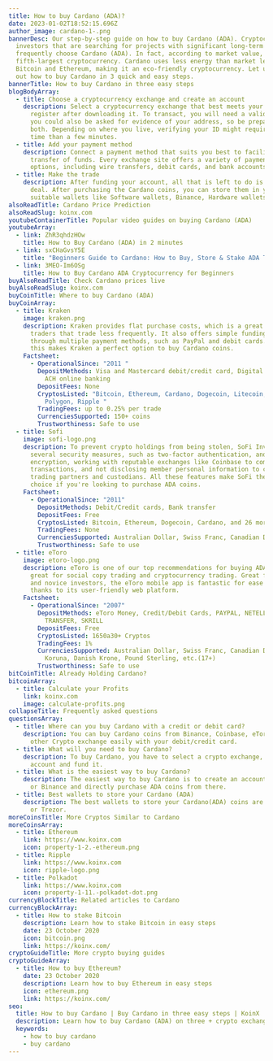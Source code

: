 ```yaml
---
title: How to buy Cardano (ADA)?
date: 2023-01-02T18:52:15.696Z
author_image: cardano-1-.png
bannerDesc: Our step-by-step guide on how to buy Cardano (ADA). Cryptocurrency
  investors that are searching for projects with significant long-term potential
  frequently choose Cardano (ADA). In fact, according to market value, it is the
  fifth-largest cryptocurrency. Cardano uses less energy than market leaders
  Bitcoin and Ethereum, making it an eco-friendly cryptocurrency. Let us find
  out how to buy Cardano in 3 quick and easy steps.
bannerTitle: How to buy Cardano in three easy steps
blogBodyArray:
  - title: Choose a cryptocurrency exchange and create an account
    description: Select a cryptocurrency exchange that best meets your needs, then
      register after downloading it. To transact, you will need a valid ID, and
      you could also be asked for evidence of your address, so be prepared with
      both. Depending on where you live, verifying your ID might require more
      time than a few minutes.
  - title: Add your payment method
    description: Connect a payment method that suits you best to facilitate an easy
      transfer of funds. Every exchange site offers a variety of payment
      options, including wire transfers, debit cards, and bank accounts.
  - title: Make the trade
    description: After funding your account, all that is left to do is execute the
      deal. After purchasing the Cardano coins, you can store them in your
      suitable wallets like Software wallets, Binance, Hardware wallets, etc.
alsoReadTitle: Cardano Price Prediction
alsoReadSlug: koinx.com
youtubeContainerTitle: Popular video guides on buying Cardano (ADA)
youtubeArray:
  - link: ZhR3qhdzHOw
    title: How to Buy Cardano (ADA) in 2 minutes
  - link: sxCHaGvsY5E
    title: "Beginners Guide to Cardano: How to Buy, Store & Stake ADA Token"
  - link: 3MEO-Im6OSg
    title: How to Buy Cardano ADA Cryptocurrency for Beginners
buyAlsoReadTitle: Check Cardano prices live
buyAlsoReadSlug: koinx.com
buyCoinTitle: Where to buy Cardano (ADA)
buyCoinArray:
  - title: Kraken
    image: kraken.png
    description: Kraken provides flat purchase costs, which is a great advantage for
      traders that trade less frequently. It also offers simple funding choices
      through multiple payment methods, such as PayPal and debit cards.  All of
      this makes Kraken a perfect option to buy Cardano coins.
    Factsheet:
      - OperationalSince: "2011 "
        DepositMethods: Visa and Mastercard debit/credit card, Digital wallet purchases,
          ACH online banking
        DepositFees: None
        CryptosListed: "Bitcoin, Ethereum, Cardano, Dogecoin, Litecoin, Polkadot,
          Polygon, Ripple "
        TradingFees: up to 0.25% per trade
        CurrenciesSupported: 150+ coins
        Trustworthiness: Safe to use
  - title: Sofi
    image: sofi-logo.png
    description: To prevent crypto holdings from being stolen, SoFi Invest employs
      several security measures, such as two-factor authentication, and SSL
      encryption, working with reputable exchanges like Coinbase to complete
      transactions, and not disclosing member personal information to crypto
      trading partners and custodians. All these features make SoFi the best
      choice if you're looking to purchase ADA coins.
    Factsheet:
      - OperationalSince: "2011"
        DepositMethods: Debit/Credit cards, Bank transfer
        DepositFees: Free
        CryptosListed: Bitcoin, Ethereum, Dogecoin, Cardano, and 26 more coins
        TradingFees: None
        CurrenciesSupported: Australian Dollar, Swiss Franc, Canadian Dollar, and many more
        Trustworthiness: Safe to use
  - title: eToro
    image: etoro-logo.png
    description: eToro is one of our top recommendations for buying ADA coins and is
      great for social copy trading and cryptocurrency trading. Great for casual
      and novice investors, the eToro mobile app is fantastic for ease of use
      thanks to its user-friendly web platform.
    Factsheet:
      - OperationalSince: "2007"
        DepositMethods: eToro Money, Credit/Debit Cards, PAYPAL, NETELLER, RAPID
          TRANSFER, SKRILL
        DepositFees: Free
        CryptosListed: 1650a30+ Cryptos
        TradingFees: 1%
        CurrenciesSupported: Australian Dollar, Swiss Franc, Canadian Dollar, Czech
          Koruna, Danish Krone, Pound Sterling, etc.(17+)
        Trustworthiness: Safe to use
bitCoinTitle: Already Holding Cardano?
bitcoinArray:
  - title: Calculate your Profits
    link: koinx.com
    image: calculate-profits.png
collapseTitle: Frequently asked questions
questionsArray:
  - title: Where can you buy Cardano with a credit or debit card?
    description: You can buy Cardano coins from Binance, Coinbase, eToro, or any
      other Crypto exchange easily with your debit/credit card.
  - title: What will you need to buy Cardano?
    description: To buy Cardano, you have to select a crypto exchange, create an
      account and fund it.
  - title: What is the easiest way to buy Cardano?
    description: The easiest way to buy Cardano is to create an account on Coinbase
      or Binance and directly purchase ADA coins from there.
  - title: Best wallets to store your Cardano (ADA)
    description: The best wallets to store your Cardano(ADA) coins are Ledger Nano
      or Trezor.
moreCoinsTitle: More Cryptos Similar to Cardano
moreCoinsArray:
  - title: Ethereum
    link: https://www.koinx.com
    icon: property-1-2.-ethereum.png
  - title: Ripple
    link: https://www.koinx.com
    icon: ripple-logo.png
  - title: Polkadot
    link: https://www.koinx.com
    icon: property-1-11.-polkadot-dot.png
currencyBlockTitle: Related articles to Cardano
currencyBlockArray:
  - title: How to stake Bitcoin
    description: Learn how to stake Bitcoin in easy steps
    date: 23 October 2020
    icon: bitcoin.png
    link: https://koinx.com/
cryptoGuideTitle: More crypto buying guides
cryptoGuideArray:
  - title: How to buy Ethereum?
    date: 23 October 2020
    description: Learn how to buy Ethereum in easy steps
    icon: ethereum.png
    link: https://koinx.com/
seo:
  title: How to buy Cardano | Buy Cardano in three easy steps | KoinX
  description: Learn how to buy Cardano (ADA) on three + crypto exchanges
  keywords:
    - how to buy cardano
    - buy cardano
---
```

